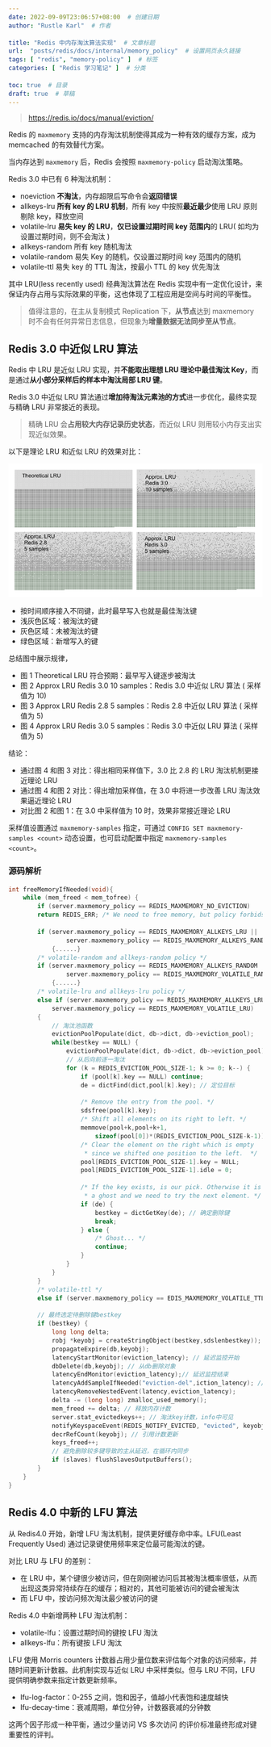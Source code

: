 ```yaml
---
date: 2022-09-09T23:06:57+08:00  # 创建日期
author: "Rustle Karl"  # 作者

title: "Redis 中内存淘汰算法实现"  # 文章标题
url:  "posts/redis/docs/internal/memory_policy"  # 设置网页永久链接
tags: [ "redis", "memory-policy" ]  # 标签
categories: [ "Redis 学习笔记" ]  # 分类

toc: true  # 目录
draft: true  # 草稿
---
```


> https://redis.io/docs/manual/eviction/

Redis 的 `maxmemory` 支持的内存淘汰机制使得其成为一种有效的缓存方案，成为 memcached 的有效替代方案。

当内存达到 `maxmemory` 后，Redis 会按照 `maxmemory-policy` 启动淘汰策略。

Redis 3.0 中已有 6 种淘汰机制：

- noeviction **不淘汰**，内存超限后写命令会**返回错误**
- allkeys-lru **所有 key 的 LRU 机制**，所有 key 中按照**最近最少**使用 LRU 原则剔除 key，释放空间
- volatile-lru **易失 key 的 LRU**，**仅已设置过期时间 key 范围内**的 LRU( 如均为设置过期时间，则不会淘汰 ) 
- allkeys-random 所有 key 随机淘汰
- volatile-random 易失 Key 的随机，仅设置过期时间 key 范围内的随机 
- volatile-ttl 易失 key 的 TTL 淘汰，按最小 TTL 的 key 优先淘汰

其中 LRU(less recently used) 经典淘汰算法在 Redis 实现中有一定优化设计，来保证内存占用与实际效果的平衡，这也体现了工程应用是空间与时间的平衡性。

> 值得注意的，在主从复制模式 Replication 下，**从节点**达到 maxmemory 时不会有任何异常日志信息，但现象为**增量数据无法同步至从节点**。

## Redis 3.0 中近似 LRU 算法

Redis 中 LRU 是近似 LRU 实现，并**不能取出理想 LRU 理论中最佳淘汰 Key**，而是通过**从小部分采样后的样本中淘汰局部 LRU 键**。

Redis 3.0 中近似 LRU 算法通过**增加待淘汰元素池的方式**进一步优化，最终实现与精确 LRU 非常接近的表现。

> 精确 LRU 会**占用较大内存记录历史状态**，而近似 LRU 则用较小内存支出实现近似效果。

以下是理论 LRU 和近似 LRU 的效果对比：

![](../../assets/images/docs/internal/memory_policy/lru_comparison.png)

- 按时间顺序接入不同键，此时最早写入也就是最佳淘汰键
- 浅灰色区域：被淘汰的键
- 灰色区域：未被淘汰的键
- 绿色区域：新增写入的键

总结图中展示规律，

- 图 1 Theoretical LRU 符合预期：最早写入键逐步被淘汰
- 图 2 Approx LRU Redis 3.0 10 samples：Redis 3.0 中近似 LRU 算法 ( 采样值为 10)
- 图 3 Approx LRU Redis 2.8 5 samples：Redis 2.8 中近似 LRU 算法 ( 采样值为 5)
- 图 4 Approx LRU Redis 3.0 5 samples：Redis 3.0 中近似 LRU 算法 ( 采样值为 5)

结论：

- 通过图 4 和图 3 对比：得出相同采样值下，3.0 比 2.8 的 LRU 淘汰机制更接近理论 LRU
- 通过图 4 和图 2 对比：得出增加采样值，在 3.0 中将进一步改善 LRU 淘汰效果逼近理论 LRU
- 对比图 2 和图 1：在 3.0 中采样值为 10 时，效果非常接近理论 LRU

采样值设置通过 `maxmemory-samples` 指定，可通过 `CONFIG SET maxmemory-samples <count>` 动态设置，也可启动配置中指定 `maxmemory-samples <count>`。

### 源码解析

```c
int freeMemoryIfNeeded(void){
    while (mem_freed < mem_tofree) {
        if (server.maxmemory_policy == REDIS_MAXMEMORY_NO_EVICTION)
        return REDIS_ERR; /* We need to free memory, but policy forbids. */

        if (server.maxmemory_policy == REDIS_MAXMEMORY_ALLKEYS_LRU ||
                server.maxmemory_policy == REDIS_MAXMEMORY_ALLKEYS_RANDOM)
            {......}
        /* volatile-random and allkeys-random policy */
        if (server.maxmemory_policy == REDIS_MAXMEMORY_ALLKEYS_RANDOM ||
                server.maxmemory_policy == REDIS_MAXMEMORY_VOLATILE_RANDOM)
            {......}
        /* volatile-lru and allkeys-lru policy */
        else if (server.maxmemory_policy == REDIS_MAXMEMORY_ALLKEYS_LRU ||
            server.maxmemory_policy == REDIS_MAXMEMORY_VOLATILE_LRU)
        {
            // 淘汰池函数
            evictionPoolPopulate(dict, db->dict, db->eviction_pool);
            while(bestkey == NULL) {
                evictionPoolPopulate(dict, db->dict, db->eviction_pool);
                // 从后向前逐一淘汰
                for (k = REDIS_EVICTION_POOL_SIZE-1; k >= 0; k--) {
                    if (pool[k].key == NULL) continue;
                    de = dictFind(dict,pool[k].key); // 定位目标

                    /* Remove the entry from the pool. */
                    sdsfree(pool[k].key);
                    /* Shift all elements on its right to left. */
                    memmove(pool+k,pool+k+1,
                        sizeof(pool[0])*(REDIS_EVICTION_POOL_SIZE-k-1));
                    /* Clear the element on the right which is empty
                     * since we shifted one position to the left.  */
                    pool[REDIS_EVICTION_POOL_SIZE-1].key = NULL;
                    pool[REDIS_EVICTION_POOL_SIZE-1].idle = 0;

                    /* If the key exists, is our pick. Otherwise it is
                     * a ghost and we need to try the next element. */
                    if (de) {
                        bestkey = dictGetKey(de); // 确定删除键
                        break;
                    } else {
                        /* Ghost... */
                        continue;
                    }
                }
            }
        }
        /* volatile-ttl */
        else if (server.maxmemory_policy == EDIS_MAXMEMORY_VOLATILE_TTL) {......}

        // 最终选定待删除键bestkey
        if (bestkey) {
            long long delta;
            robj *keyobj = createStringObject(bestkey,sdslenbestkey)); // 目标对象
            propagateExpire(db,keyobj);
            latencyStartMonitor(eviction_latency); // 延迟监控开始
            dbDelete(db,keyobj); // 从db删除对象
            latencyEndMonitor(eviction_latency);// 延迟监控结束
            latencyAddSampleIfNeeded("eviction-del",iction_latency); // 延迟采样
            latencyRemoveNestedEvent(latency,eviction_latency);
            delta -= (long long) zmalloc_used_memory();
            mem_freed += delta; // 释放内存计数
            server.stat_evictedkeys++; // 淘汰key计数，info中可见
            notifyKeyspaceEvent(REDIS_NOTIFY_EVICTED, "evicted", keyobj, db->id); // 事件通知
            decrRefCount(keyobj); // 引用计数更新
            keys_freed++;
            // 避免删除较多键导致的主从延迟，在循环内同步
            if (slaves) flushSlavesOutputBuffers();
        }
    }
}
```

## Redis 4.0 中新的 LFU 算法

从 Redis4.0 开始，新增 LFU 淘汰机制，提供更好缓存命中率。LFU(Least Frequently Used) 通过记录键使用频率来定位最可能淘汰的键。

对比 LRU 与 LFU 的差别：

- 在 LRU 中，某个键很少被访问，但在刚刚被访问后其被淘汰概率很低，从而出现这类异常持续存在的缓存；相对的，其他可能被访问的键会被淘汰
- 而 LFU 中，按访问频次淘汰最少被访问的键

Redis 4.0 中新增两种 LFU 淘汰机制：

- volatile-lfu：设置过期时间的键按 LFU 淘汰
- allkeys-lfu：所有键按 LFU 淘汰

LFU 使用 Morris counters 计数器占用少量位数来评估每个对象的访问频率，并随时间更新计数器。此机制实现与近似 LRU 中采样类似。但与 LRU 不同，LFU 提供明确参数来指定计数更新频率。

- lfu-log-factor：0-255 之间，饱和因子，值越小代表饱和速度越快
- lfu-decay-time：衰减周期，单位分钟，计数器衰减的分钟数

这两个因子形成一种平衡，通过少量访问 VS 多次访问 的评价标准最终形成对键重要性的评判。
